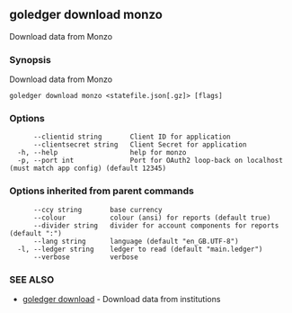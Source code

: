 ## goledger download monzo

Download data from Monzo

### Synopsis

Download data from Monzo

```
goledger download monzo <statefile.json[.gz]> [flags]
```

### Options

```
      --clientid string       Client ID for application
      --clientsecret string   Client Secret for application
  -h, --help                  help for monzo
  -p, --port int              Port for OAuth2 loop-back on localhost (must match app config) (default 12345)
```

### Options inherited from parent commands

```
      --ccy string       base currency
      --colour           colour (ansi) for reports (default true)
      --divider string   divider for account components for reports (default ":")
      --lang string      language (default "en_GB.UTF-8")
  -l, --ledger string    ledger to read (default "main.ledger")
      --verbose          verbose
```

### SEE ALSO

* [goledger download](goledger_download.md)	 - Download data from institutions

